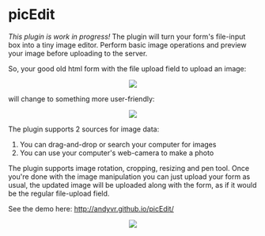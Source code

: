 picEdit
=======

*This plugin is work in progress!* The plugin will turn your form's file-input box into a tiny image editor. Perform basic image operations and preview your image before uploading to the server.

So, your good old html form with the file upload field to upload an image:
<p align="center">
<img src="../../raw/gh-pages/img/img1.gif" />
</p>
will change to something more user-friendly:
<p align="center">
<img src="../../raw/gh-pages/img/img2.gif" />
</p>

The plugin supports 2 sources for image data:<br>
1. You can drag-and-drop or search your computer for images<br>
2. You can use your computer's web-camera to make a photo

The plugin supports image rotation, cropping, resizing and pen tool.
Once you're done with the image manipulation you can just upload your form as usual, the updated image will be uploaded along with the form, as if it would be the regular file-upload field.

See the demo here: http://andyvr.github.io/picEdit/

<p align="center">
<img src="../../raw/gh-pages/img/img1.jpg" />
</p>
